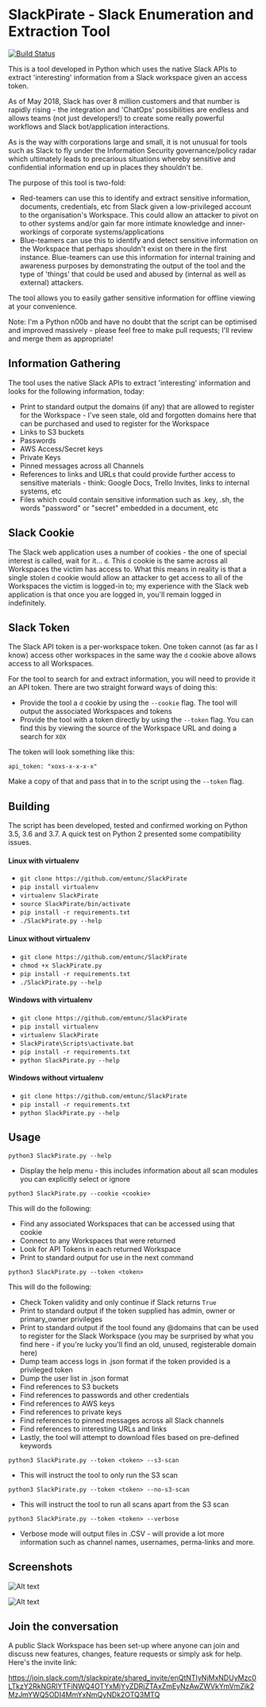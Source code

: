 # SlackPirate - Slack Enumeration and Extraction Tool

[![Build Status](https://travis-ci.com/emtunc/SlackPirate.svg?branch=master)](https://travis-ci.com/emtunc/SlackPirate)

This is a tool developed in Python which uses the native Slack APIs to extract 'interesting' information from a Slack workspace given an access token.

As of May 2018, Slack has over 8 million customers and that number is rapidly rising - the integration and 'ChatOps' possibilities are endless and allows teams (not just developers!) to create some really powerful workflows and Slack bot/application interactions.

As is the way with corporations large and small, it is not unusual for tools such as Slack to fly under the Information Security governance/policy radar which ultimately leads to precarious situations whereby sensitive and confidential information end up in places they shouldn't be.

The purpose of this tool is two-fold:

  * Red-teamers can use this to identify and extract sensitive information, documents, credentials, etc from Slack given a low-privileged account to the organisation's Workspace. This could allow an attacker to pivot on to other systems and/or gain far more intimate knowledge and inner-workings of corporate systems/applications
  * Blue-teamers can use this to identify and detect sensitive information on the Workspace that perhaps shouldn't exist on there in the first instance. Blue-teamers can use this information for internal training and awareness purposes by demonstrating the output of the tool and the type of 'things' that could be used and abused by (internal as well as external) attackers.

The tool allows you to easily gather sensitive information for offline viewing at your convenience.

Note: I'm a Python n00b and have no doubt that the script can be optimised and improved massively - please feel free to make pull requests; I'll review and merge them as appropriate!

## Information Gathering

The tool uses the native Slack APIs to extract 'interesting' information and looks for the following information, today:

  * Print to standard output the domains (if any) that are allowed to register for the Workspace - I've seen stale, old and forgotten domains here that can be purchased and used to register for the Workspace
  * Links to S3 buckets
  * Passwords
  * AWS Access/Secret keys
  * Private Keys
  * Pinned messages across all Channels
  * References to links and URLs that could provide further access to sensitive materials - think: Google Docs, Trello Invites, links to internal systems, etc
  * Files which could contain sensitive information such as .key, .sh, the words "password" or "secret" embedded in a document, etc

## Slack Cookie

The Slack web application uses a number of cookies - the one of special interest is called, wait for it... `d`. This `d` cookie  is the same across all Workspaces the victim has access to. What this means in reality is that a single stolen `d` cookie would allow an attacker to get access to all of the Workspaces the victim is logged-in to; my experience with the Slack web application is that once you are logged in, you'll remain logged in indefinitely.

## Slack Token

The Slack API token is a per-workspace token. One token cannot (as far as I know) access other workspaces in the same way the `d` cookie above allows access to all Workspaces.

For the tool to search for and extract information, you will need to provide it an API token. There are two straight forward ways of doing this:

  * Provide the tool a `d` cookie by using the `--cookie` flag. The tool will output the associated Workspaces and tokens
  * Provide the tool with a token directly by using the `--token` flag. You can find this by viewing the source of the Workspace URL and doing a search for `XOX`

The token will look something like this:

`
api_token: "xoxs-x-x-x-x"
`

Make a copy of that and pass that in to the script using the `--token` flag.

## Building

The script has been developed, tested and confirmed working on Python 3.5, 3.6 and 3.7. A quick test on Python 2 presented some compatibility issues.

#### Linux with virtualenv

  * `git clone https://github.com/emtunc/SlackPirate`
  * `pip install virtualenv`
  * `virtualenv SlackPirate`
  * `source SlackPirate/bin/activate`
  * `pip install -r requirements.txt`
  * `./SlackPirate.py --help`

#### Linux without virtualenv

  * `git clone https://github.com/emtunc/SlackPirate`
  * `chmod +x SlackPirate.py`
  * `pip install -r requirements.txt`
  * `./SlackPirate.py --help`

#### Windows with virtualenv

  * `git clone https://github.com/emtunc/SlackPirate`
  * `pip install virtualenv`
  * `virtualenv SlackPirate`
  * `SlackPirate\Scripts\activate.bat`
  * `pip install -r requirements.txt`
  * `python SlackPirate.py --help`

#### Windows without virtualenv

  * `git clone https://github.com/emtunc/SlackPirate`
  * `pip install -r requirements.txt`
  * `python SlackPirate.py --help`

## Usage

 ```python3 SlackPirate.py --help```
 
  * Display the help menu - this includes information about all scan modules you can explicitly select or ignore

 ```python3 SlackPirate.py --cookie <cookie>```
 
This will do the following:
  * Find any associated Workspaces that can be accessed using that cookie
  * Connect to any Workspaces that were returned
  * Look for API Tokens in each returned Workspace
  * Print to standard output for use in the next command

```python3 SlackPirate.py --token <token>```
    
This will do the following:
  * Check Token validity and only continue if Slack returns `True`
  * Print to standard output if the token supplied has admin, owner or primary_owner privileges
  * Print to standard output if the tool found any @domains that can be used to register for the Slack Workspace (you may be surprised by what you find here - if you're lucky you'll find an old, unused, registerable domain here)
  * Dump team access logs in .json format if the token provided is a privileged token
  * Dump the user list in .json format
  * Find references to S3 buckets
  * Find references to passwords and other credentials
  * Find references to AWS keys
  * Find references to private keys
  * Find references to pinned messages across all Slack channels
  * Find references to interesting URLs and links
  * Lastly, the tool will attempt to download files based on pre-defined keywords

```python3 SlackPirate.py --token <token> --s3-scan```
    
  * This will instruct the tool to only run the S3 scan

```python3 SlackPirate.py --token <token> --no-s3-scan```
    
  * This will instruct the tool to run all scans apart from the S3 scan
  
```python3 SlackPirate.py --token <token> --verbose```
    
  * Verbose mode will output files in .CSV - will provide a lot more information such as channel names, usernames, perma-links and more.

## Screenshots

![Alt text](screenshots/SlackPirate%20--cookie.png?raw=true "Using the --cookie flag")

![Alt text](screenshots/SlackPirate%20--token.png?raw=true "Using the --token flag")

## Join the conversation

A public Slack Workspace has been set-up where anyone can join and discuss new features, changes, feature requests or simply ask for help. Here's the invite link: 

https://join.slack.com/t/slackpirate/shared_invite/enQtNTIyNjMxNDUyMzc0LTkzY2RkNGRlYTFiNWQ4OTYxMjYyZDRjZTAxZmEyNzAwZWVkYmVmZjk2MzJmYWQ5ODI4MmYxNmQyNDk2OTQ3MTQ
